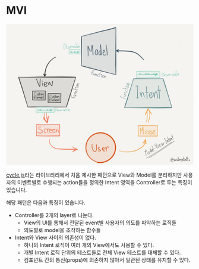 # MVI

![MVI](./_images/MVI.png)

[cycle.js](https://cycle.js.org/model-view-intent.html)라는 라이브러리에서 처음 제시한 패턴으로 View와 Model를 분리하지만 사용자의 이벤트별로 수행되는 action들을 정의한 Intent 영역을 Controller로 두는 특징이 있습니다.

해당 패턴은 다음과 특징이 있습니다.

- Controller를 2개의 layer로 나눈다.
  - View의 UI를 통해서 전달된 event별 사용자의 의도를 파악하는 로직들
  - 의도별로 model을 조작하는 함수들
- Intent와 View 사이의 의존성이 없다.
  - 하나의 Intent 로직이 여러 개의 View에서도 사용할 수 있다.
  - 개별 Intent 로직 단위의 테스트들로 전체 View 테스트를 대체할 수 있다.
  - 컴포넌트 간의 통신(props)에 의존하지 않아서 일관된 상태를 유지할 수 있다.
